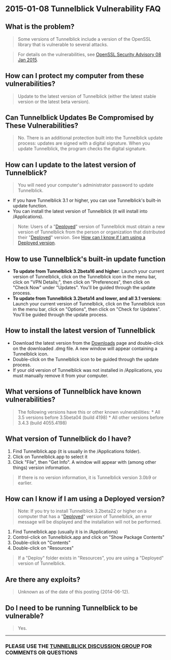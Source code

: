 <font size='5'><b>2015-01-08 Tunnelblick Vulnerability FAQ</b></font>



## What is the problem? ##
> Some versions of Tunnelblick include a version of the OpenSSL library that is vulnerable to several attacks.

> For details on the vulnerabilities, see [OpenSSL Security Advisory 08 Jan 2015](https://www.openssl.org/news/secadv_20150108.txt).

## How can I protect my computer from these vulnerabilities? ##
> Update to the latest version of Tunnelblick (either the latest stable version or the latest beta version).

## Can Tunnelblick Updates Be Compromised by These Vulnerabilities? ##
> No. There is an additional protection built into the Tunnelblick update process: updates are signed with a digital signature. When you update Tunnelblick, the program checks the digital signature.

## How can I update to the latest version of Tunnelblick? ##
> You will need your computer's administrator password to update Tunnelblick.

  * If you have Tunnelblick 3.1 or higher, you can use Tunnelblick's built-in update function.
  * You can install the latest version of Tunnelblick (it will install into /Applications).

> Note: Users of a "[Deployed](cCusDeployed.md)" version of Tunnelblick must obtain a new version of Tunnelblick from the person or organization that distributed their "[Deployed](cCusDeployed.md)" version. See [How can I know if I am using a Deployed version](#How_can_I_know_if_I_am_using_a_Deployed_version.md).

## How to use Tunnelblick's built-in update function ##

  * **To update from Tunnelblick 3.2beta16 and higher**: Launch your current version of Tunnelblick, click on the Tunnelblick icon in the menu bar, click on "VPN Details;", then click on "Preferences", then click on "Check Now" under "Updates". You'll be guided through the update process.
  * **To update from Tunnelblick 3.2beta14 and lower, and all 3.1 versions**: Launch your current version of Tunnelblick, click on the Tunnelblick icon in the menu bar, click on "Options", then click on "Check for Updates". You'll be guided through the update process.

## How to install the latest version of Tunnelblick ##
  * Download the latest version from the [Downloads](DownloadsEntry.md) page and double-click on the downloaded .dmg file. A new window will appear containing a Tunnelblick icon.
  * Double-click on the Tunnelblick icon to be guided through the update process.
  * If your old version of Tunnelblick was not installed in /Applications, you must manually remove it from your computer.

## What versions of Tunnelblick have known vulnerabilities? ##
> The following versions have this or other known vulnerabilities:
    * All 3.5 versions before 3.5beta04 (build 4198)
    * All other versions before 3.4.3 (build 4055.4198)

## What version of Tunnelblick do I have? ##
  1. Find Tunnelblick.app (it is usually in the /Applications folder).
  1. Click on Tunnelblick.app to select it
  1. Click "File", then "Get Info". A window will appear with (among other things) version information.

> If there is no version information, it is Tunnelblick version 3.0b9 or earlier.

## How can I know if I am using a Deployed version? ##

> Note: If you try to install Tunnelblick 3.2beta22 or higher on a computer that has a "[Deployed](cCusDeployed.md)" version of Tunnelblick, an error message will be displayed and the installation will not be performed.

  1. Find Tunnelblick.app (usually it is in /Applications)
  1. Control-click on Tunnelblick.app and click on "Show Package Contents"
  1. Double-click on "Contents"
  1. Double-click on "Resources"

> If a "Deploy" folder exists in "Resources", you are using a "Deployed" version of Tunnelblick.

## Are there any exploits? ##
> Unknown as of the date of this posting (2014-06-12).

## Do I need to be running Tunnelblick to be vulnerable? ##
> Yes.


---


### PLEASE USE THE [TUNNELBLICK DISCUSSION GROUP](http://groups.google.com/group/tunnelblick-discuss) FOR COMMENTS OR QUESTIONS